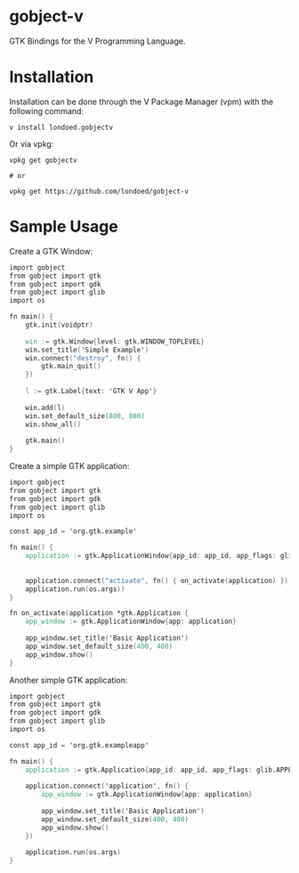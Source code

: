 # gobject-v
GTK Bindings for the V Programming Language.

# Installation
Installation can be done through the V Package Manager (vpm) with the following command:
```
v install londoed.gobjectv
```
Or via vpkg:
```
vpkg get gobjectv

# or

vpkg get https://github.com/londoed/gobject-v
```
# Sample Usage
Create a GTK Window:

```V
import gobject
from gobject import gtk
from gobject import gdk
from gobject import glib
import os

fn main() {
    gtk.init(voidptr)
    
    win := gtk.Window{level: gtk.WINDOW_TOPLEVEL}
    win.set_title('Simple Example')
    win.connect("destroy", fn() {
        gtk.main_quit()
    })
    
    l := gtk.Label{text: 'GTK V App'}
    
    win.add(l)
    win.set_default_size(800, 800)
    win.show_all()
    
    gtk.main()
}
```

Create a simple GTK application:

```V
import gobject
from gobject import gtk
from gobject import gdk
from gobject import glib
import os

const app_id = 'org.gtk.example'

fn main() {
    application := gtk.ApplicationWindow{app_id: app_id, app_flags: glib.APPLICATION_FLAGS_NONE}
    
    
    application.connect("activate", fn() { on_activate(application) })
    application.run(os.args))
}

fn on_activate(application *gtk.Application {
    app_window := gtk.ApplicationWindow{app: application}
    
    app_window.set_title('Basic Application')
    app_window.set_default_size(400, 400)
    app_window.show()
}
```

Another simple GTK application:

```V
import gobject
from gobject import gtk
from gobject import gdk
from gobject import glib
import os

const app_id = 'org.gtk.exampleapp'

fn main() {
    application := gtk.Application{app_id: app_id, app_flags: glib.APPLICATION_FLAGS_NONE}
    
    application.connect('application', fn() {
        app_window := gtk.ApplicationWindow{app: application}
        
        app_window.set_title('Basic Application')
        app_window.set_default_size(400, 400)
        app_window.show()
    })
    
    application.run(os.args)
}
```

